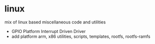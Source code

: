 linux
=====

mix of linux based miscellaneous code and utilities

* GPIO Platform Interrupt Driven Driver
* add platform arm, x86 utilities, scripts, templates, rootfs, rootfs-ramfs
